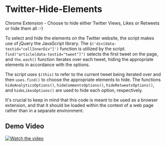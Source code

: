 # Twitter-Hide-Elements
Chrome Extension - Choose to hide either Twitter Views, Likes or Retweets or hide them all :-)

To select and hide the elements on the Twitter website, the script makes use of jQuery the JavaScript library. The `$('div[data-testid="cellInnerDiv"]')` function is utilized by the script. `find("article[data-testid="tweet"]")` selects the first tweet on the page, and `the.each()` function iterates over each tweet, hiding the appropriate elements in accordance with the options.

The script uses `$(this)` to refer to the current tweet being iterated over and then `uses.find()` to choose the appropriate elements to hide. The functions `hideAnalyticsOptions()`, `hideCommentsOptions()`, `hideRetweetsOptions()`, and `hideLikesOptions()` are used to hide each option, respectively.

It's crucial to keep in mind that this code is meant to be used as a browser extension, and that it should be loaded within the context of a web page rather than in a separate environment.

## Demo Video

[![Watch the video](https://i.ibb.co/wR4FGwz/Screenshot-2022-12-25-at-00-12-42.png)](https://www.youtube.com/watch?v=AgwuXLrIwYY&t)
